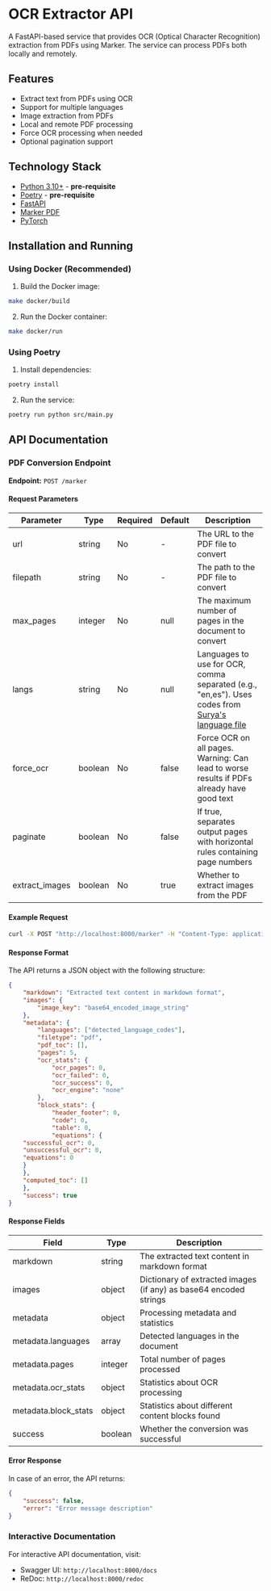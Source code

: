 # OCR Extractor API

A FastAPI-based service that provides OCR (Optical Character Recognition) extraction from PDFs using Marker. The service can process PDFs both locally and remotely.

## Features

- Extract text from PDFs using OCR
- Support for multiple languages
- Image extraction from PDFs
- Local and remote PDF processing
- Force OCR processing when needed
- Optional pagination support

## Technology Stack

- [Python 3.10+](https://www.python.org/) - **pre-requisite**
- [Poetry](https://python-poetry.org/) - **pre-requisite**
- [FastAPI](https://fastapi.tiangolo.com/)
- [Marker PDF](https://github.com/VikParuchuri/marker)
- [PyTorch](https://pytorch.org/)

## Installation and Running

### Using Docker (Recommended)

1. Build the Docker image:

```bash
make docker/build
```

2. Run the Docker container:

```bash
make docker/run
```

### Using Poetry

1. Install dependencies:

```bash
poetry install
```

2. Run the service:

```bash
poetry run python src/main.py
```

## API Documentation

### PDF Conversion Endpoint

**Endpoint:** `POST /marker`

#### Request Parameters

| Parameter | Type | Required | Default | Description |
|-----------|------|----------|---------|-------------|
| url | string | No | - | The URL to the PDF file to convert |
| filepath | string | No | - | The path to the PDF file to convert |
| max_pages | integer | No | null | The maximum number of pages in the document to convert |
| langs | string | No | null | Languages to use for OCR, comma separated (e.g., "en,es"). Uses codes from [Surya's language file](https://github.com/VikParuchuri/surya/blob/master/surya/languages.py) |
| force_ocr | boolean | No | false | Force OCR on all pages. Warning: Can lead to worse results if PDFs already have good text |
| paginate | boolean | No | false | If true, separates output pages with horizontal rules containing page numbers |
| extract_images | boolean | No | true | Whether to extract images from the PDF |

#### Example Request

```bash
curl -X POST "http://localhost:8000/marker" -H "Content-Type: application/json" -d '{"url": "https://example.com/path/to/pdf.pdf", "max_pages": 10, "langs": "en,es", "force_ocr": false, "paginate": false, "extract_images": true}'
```


#### Response Format

The API returns a JSON object with the following structure:

```json
{
    "markdown": "Extracted text content in markdown format",
    "images": {
        "image_key": "base64_encoded_image_string"
    },
    "metadata": {
        "languages": ["detected_language_codes"],
        "filetype": "pdf",
        "pdf_toc": [],
        "pages": 5,
        "ocr_stats": {
            "ocr_pages": 0,
            "ocr_failed": 0,
            "ocr_success": 0,
            "ocr_engine": "none"
        },
        "block_stats": {
            "header_footer": 0,
            "code": 0,
            "table": 0,
            "equations": {
    "successful_ocr": 0,
    "unsuccessful_ocr": 0,
    "equations": 0
    }
    },
    "computed_toc": []
    },
    "success": true
}
```

#### Response Fields

| Field | Type | Description |
|-------|------|-------------|
| markdown | string | The extracted text content in markdown format |
| images | object | Dictionary of extracted images (if any) as base64 encoded strings |
| metadata | object | Processing metadata and statistics |
| metadata.languages | array | Detected languages in the document |
| metadata.pages | integer | Total number of pages processed |
| metadata.ocr_stats | object | Statistics about OCR processing |
| metadata.block_stats | object | Statistics about different content blocks found |
| success | boolean | Whether the conversion was successful |

#### Error Response

In case of an error, the API returns:

```json
{
    "success": false,
    "error": "Error message description"
}
```

### Interactive Documentation

For interactive API documentation, visit:
- Swagger UI: `http://localhost:8000/docs`
- ReDoc: `http://localhost:8000/redoc`